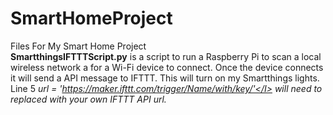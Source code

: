 # SmartHomeProject
Files For My Smart Home Project<BR>
<B>SmartthingsIFTTTScript.py</B> is a script to run a Raspberry Pi to scan a local wireless network a for a Wi-Fi device to connect. Once the device connects it will send a API message to IFTTT. This will turn on my Smartthings lights.
Line 5 <I>url = 'https://maker.ifttt.com/trigger/Name/with/key/'</I> will need to replaced with your own IFTTT API url.
